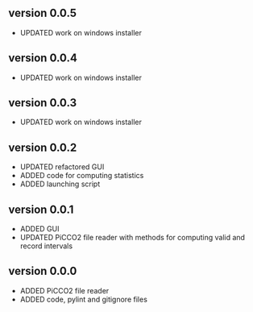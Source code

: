 version 0.0.5
--------------
* UPDATED work on windows installer

version 0.0.4
--------------
* UPDATED work on windows installer

version 0.0.3
--------------
* UPDATED work on windows installer

version 0.0.2
--------------
* UPDATED refactored GUI
* ADDED   code for computing statistics
* ADDED   launching script

version 0.0.1
--------------
* ADDED   GUI
* UPDATED PiCCO2 file reader with methods for computing valid and record intervals

version 0.0.0
--------------
* ADDED   PiCCO2 file reader
* ADDED   code, pylint and gitignore files